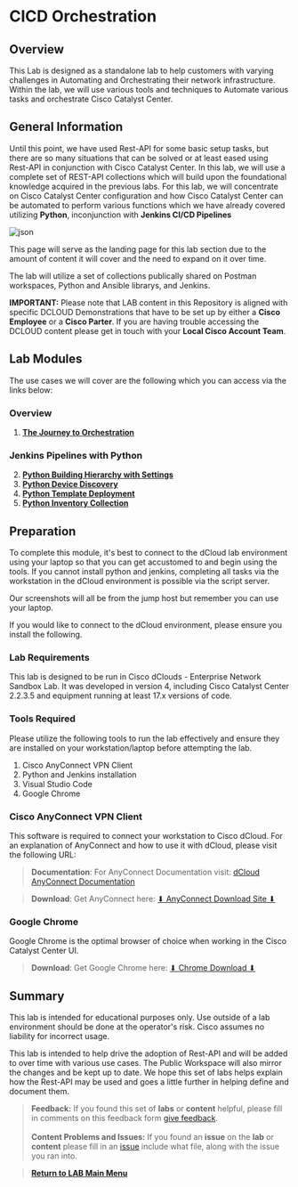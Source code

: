 # CICD Orchestration 

## Overview

This Lab is designed as a standalone lab to help customers with varying challenges in Automating and Orchestrating their network infrastructure. Within the lab, we will use various tools and techniques to Automate various tasks and orchestrate Cisco Catalyst Center.

## General Information

Until this point, we have used Rest-API for some basic setup tasks, but there are so many situations that can be solved or at least eased using Rest-API in conjunction with Cisco Catalyst Center. In this lab, we will use a complete set of REST-API collections which will build upon the foundational knowledge acquired in the previous labs. For this lab, we will concentrate on Cisco Catalyst Center configuration and how Cisco Catalyst Center can be automated to perform various functions which we have already covered utilizing **Python**, inconjunction with **Jenkins CI/CD Pipelines**

![json](./images/cicd-pipeline2.png?raw=true "Import JSON")

This page will serve as the landing page for this lab section due to the amount of content it will cover and the need to expand on it over time. 

The lab will utilize a set of collections publically shared on Postman workspaces, Python and Ansible librarys, and Jenkins.

**IMPORTANT:** Please note that LAB content in this Repository is aligned with specific DCLOUD Demonstrations that have to be set up by either a **Cisco Employee** or a **Cisco Parter**. If you are having trouble accessing the DCLOUD content please get in touch with your **Local Cisco Account Team**.

## Lab Modules

The use cases we will cover are the following which you can access via the links below:

### Overview

1. [**The Journey to Orchestration**](./cicd-0-orientation/01-intro.md)

### Jenkins Pipelines with Python

2. [**Python Building Hierarchy with Settings**](./cicd-1-hierarchy/01-intro.md)
3. [**Python Device Discovery**](./cicd-2-discovery/01-intro.md)
4. [**Python Template Deployment**](./cicd-3-templates/01-intro.md)
5. [**Python Inventory Collection**](./cicd-4-inventory/01-intro.md)

## Preparation

To complete this module, it's best to connect to the dCloud lab environment using your laptop so that you can get accustomed to and begin using the tools. If you cannot install python and jenkins, completing all tasks via the workstation in the dCloud environment is possible via the script server.

Our screenshots will all be from the jump host but remember you can use your laptop.

If you would like to connect to the dCloud environment, please ensure you install the following.

### Lab Requirements

This lab is designed to be run in Cisco dClouds - Enterprise Network Sandbox Lab. It was developed in version 4, including Cisco Catalyst Center 2.2.3.5 and equipment running at least 17.x versions of code.

### Tools Required

Please utilize the following tools to run the lab effectively and ensure they are installed on your workstation/laptop before attempting the lab.

1. Cisco AnyConnect VPN Client
2. Python and Jenkins installation
3. Visual Studio Code
4. Google Chrome

### Cisco AnyConnect VPN Client

This software is required to connect your workstation to Cisco dCloud. For an explanation of AnyConnect and how to use it with dCloud, please visit the following URL: 

> **Documentation**: For AnyConnect Documentation visit: <a href="https://dcloud-cms.cisco.com/help/android_anyconnect" target="_blank">dCloud AnyConnect Documentation</a>

> **Download**: Get AnyConnect here: <a href="https://dcloud-rtp-anyconnect.cisco.com" target="_blank">⬇︎ AnyConnect Download Site ⬇︎</a>

### Google Chrome

Google Chrome is the optimal browser of choice when working in the Cisco Catalyst Center UI. 

> **Download**: Get Google Chrome here: <a href="https://www.google.com/chrome/downloads/" target="_blank">⬇︎ Chrome Download ⬇︎</a>

## Summary

This lab is intended for educational purposes only. Use outside of a lab environment should be done at the operator's risk. Cisco assumes no liability for incorrect usage.

This lab is intended to help drive the adoption of Rest-API and will be added to over time with various use cases. The Public Workspace will also mirror the changes and be kept up to date. We hope this set of labs helps explain how the Rest-API may be used and goes a little further in helping define and document them.

> **Feedback:** If you found this set of **labs** or **content** helpful, please fill in comments on this feedback form [give feedback](https://github.com/kebaldwi/DNAC-TEMPLATES/discussions/new?category=feedback-and-ideas).</br></br>
**Content Problems and Issues:** If you found an **issue** on the **lab** or **content** please fill in an [issue](https://github.com/kebaldwi/DNAC-TEMPLATES/issues/new) include what file, along with the issue you ran into. 

> [**Return to LAB Main Menu**](../README.md)
